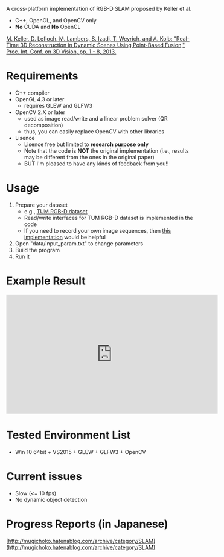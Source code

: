 A cross-platform implementation of RGB-D SLAM proposed by Keller et al.
* C++, OpenGL, and OpenCV only
* **No** CUDA and **No** OpenCL

[M. Keller, D. Lefloch, M. Lambers, S. Izadi, T. Weyrich, and A. Kolb: "Real-Time 3D Reconstruction in Dynamic Scenes Using Point-Based Fusion," Proc. Int. Conf. on 3D Vision, pp. 1 - 8, 2013.](http://ieeexplore.ieee.org/document/6599048/)

# Requirements

* C++ compiler
* OpenGL 4.3 or later
    * requires GLEW and GLFW3
* OpenCV 2.X or later
    * used as image read/write and a linear problem solver (QR decomposition)
    * thus, you can easily replace OpenCV with other libraries
* Lisence
	* Lisence free but limited to **research purpose only**
	* Note that the code is **NOT** the original implementation (i.e., results may be different from the ones in the original paper)
	* BUT I'm pleased to have any kinds of feedback from you!!

# Usage

1. Prepare your dataset
	* e.g., [TUM RGB-D dataset](https://vision.in.tum.de/data/datasets/rgbd-dataset)
	* Read/write interfaces for TUM RGB-D dataset is implemented in the code
	* If you need to record your own image sequences, then [this implementation](https://github.com/chaowang15/RGBDCapture) would be helpful
2. Open "data/input_param.txt" to change parameters
3. Build the program
4. Run it

# Example Result

<iframe width="560" height="315" src="https://www.youtube.com/embed/0sRPtVyJc5w" frameborder="0" allow="autoplay; encrypted-media" allowfullscreen></iframe>

# Tested Environment List

* Win 10 64bit + VS2015 + GLEW + GLFW3 + OpenCV

# Current issues

* Slow (<= 10 fps)
* No dynamic object detection

# Progress Reports (in Japanese)

[http://mugichoko.hatenablog.com/archive/category/SLAM](http://mugichoko.hatenablog.com/archive/category/SLAM)